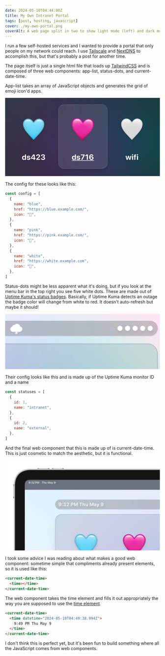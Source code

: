```yaml
---
date: 2024-05-10T04:44:00Z
title: My Own Intranet Portal
tags: [post, hosting, javascript]
cover: ./my-own-portal.png
coverAlt: A web page split in two to show light mode (left) and dark mode (right) it features a status bar with a clock, icon, and 5 status indicator dots. under it is a frosted grid of icons for various self-hosted services
---
```


I run a few self-hosted services and I wanted to provide a portal that only people on my network could reach. I use [Tailscale](https://tailscale.com/) and [NextDNS](https://nextdns.io/?from=qa2cg8e9) to accomplish this, but that's probably a post for another time.

The page itself is just a single html file that loads up [TailwindCSS](https://tailwindcss.com/) and is composed of three web components: app-list, status-dots, and current-date-time.

App-list takes an array of JavaScript objects and generates the grid of emoji icon'd apps.

![three icons of emoji with the center one hovered and highlighted](./my-own-portal2.jpg)

The config for these looks like this:

```javascript
const config = [
  {
    name: "blue",
    href: "https://blue.example.com/",
    icon: "🩵",
  },
  {
    name: "pink",
    href: "https://pink.example.com/",
    icon: "🩷",
  },
  {
    name: "white",
    href: "https://white.example.com",
    icon: "🤍",
  },
]
```

Status-dots might be less apparent what it's doing, but if you look at the menu bar in the top right you see five white dots. These are made out of [Uptime Kuma's status badges](https://github.com/louislam/uptime-kuma/wiki/Badge). Basically, if Uptime Kuma detects an outage the badge color will change from white to red. It doesn't auto-refresh but maybe it should!

![five white status dots in the top right](./my-own-portal3.jpg)

Their config looks like this and is made up of the Uptime Kuma monitor ID and a name

```javascript
const statuses = [
  {
    id: 1,
    name: "intranet",
  },
  {
    id: 2,
    name: "external",
  },
]
```

And the final web component that this is made up of is current-date-time. This is just cosmetic to match the aesthetic, but it is functional.

![A screenshot of an iPad with a clock that reads suspiciously like the one on my portal](./my-own-portal4.jpg)

I took some advice I was reading about what makes a good web component: sometime simple that compliments already present elements, so it is used like this:
    
```html
<current-date-time>
  <time></time>
</current-date-time>
```

The web component takes the time element and fills it out appropriately the way you are supposed to use the [time element](https://developer.mozilla.org/en-US/docs/Web/HTML/Element/time).
    
```html
<current-date-time>
  <time datetime="2024-05-10T04:49:38.994Z">
    9:49 PM Thu May 9
  </time>
</current-date-time>
```

I don't think this is perfect yet, but it's been fun to build something where all the JavaScript comes from web components.
